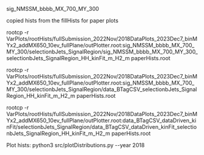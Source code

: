 sig_NMSSM_bbbb_MX_700_MY_300

copied hists from the fillHists for paper plots

rootcp -r VarPlots/rootHists/fullSubmission_2022Nov/2018DataPlots_2023Dec7_binMYx2_addMX650_10ev_fullPlane/outPlotter.root:sig_NMSSM_bbbb_MX_700_MY_300/selectionbJets_SignalRegion/sig_NMSSM_bbbb_MX_700_MY_300_selectionbJets_SignalRegion_HH_kinFit_m_H2_m paperHists.root

rootcp -r VarPlots/rootHists/fullSubmission_2022Nov/2018DataPlots_2023Dec7_binMYx2_addMX650_10ev_fullPlane/outPlotter.root:sig_NMSSM_bbbb_MX_700_MY_300/selectionbJets_SignalRegion/data_BTagCSV_selectionbJets_SignalRegion_HH_kinFit_m_H2_m paperHists.root

rootcp -r VarPlots/rootHists/fullSubmission_2022Nov/2018DataPlots_2023Dec7_binMYx2_addMX650_10ev_fullPlane/outPlotter.root:data_BTagCSV_dataDriven_kinFit/selectionbJets_SignalRegion/data_BTagCSV_dataDriven_kinFit_selectionbJets_SignalRegion_HH_kinFit_m_H2_m paperHists.root


Plot hists:
python3 src/plotDistributions.py --year 2018
